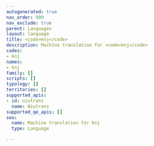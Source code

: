 ```yaml
---
autogenerated: true
nav_order: 999
nav_exclude: true
parent: Languages
layout: language
title: <code>knj</code>
description: Machine translation for <code>knj</code>
codes:
- knj
names:
- knj
family: []
scripts: []
typology: []
territories: []
supported_apis:
- id: niutrans
  name: Niutrans
supported_qe_apis: []
seo:
  name: Machine translation for knj
  type: Language

---
```



